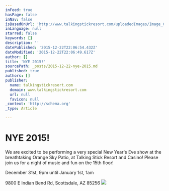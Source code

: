 ```yaml
---
inFeed: true
hasPage: false
inNav: false
isBasedOnUrl: 'http://www.talkingstickresort.com/uploadedImages/Image_Gallery/Orange_Sky/Patio-to-West-View.png'
inLanguage: null
starred: false
keywords: []
description: ''
datePublished: '2015-12-22T22:06:54.432Z'
dateModified: '2015-12-22T22:06:49.617Z'
author: []
title: 'NYE 2015!'
sourcePath: _posts/2015-12-22-nye-2015.md
published: true
authors: []
publisher:
  name: talkingstickresort.com
  domain: www.talkingstickresort.com
  url: null
  favicon: null
_context: 'http://schema.org'
_type: Article

---
```

# NYE 2015!

We are excited to be performing a very special New Year's Eve show at the breathtaking Orange Sky Patio, at Talking Stick Resort and Casino! Please join us for a night of music and fun on the 15th floor!

December 31st, 9pm until January 1st, 1am

9800 E Indian Bend Rd, Scottsdale, AZ 85256
![](https://s3-us-west-2.amazonaws.com/the-grid-img/p/00766bb5ea3b8c42b7f376baae375cf826a0af9f.jpg)
